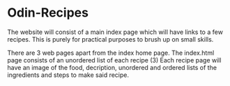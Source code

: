 # Odin-Recipes

The website will consist of a main index page which will have links to a few recipes. This is purely for practical purposes to brush up on small skills. 

There are 3 web pages apart from the index home page. 
The index.html page consists of an unordered list of each recipe (3)
Each recipe page will have an image of the food, decription, unordered and ordered lists of the ingredients and steps to make said recipe. 